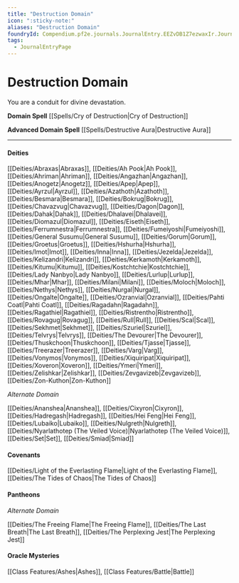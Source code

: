 ```yaml
---
title: "Destruction Domain"
icon: ":sticky-note:"
aliases: "Destruction Domain"
foundryId: Compendium.pf2e.journals.JournalEntry.EEZvDB1Z7ezwaxIr.JournalEntryPage.AOQZjqgfafqqtHOB
tags:
  - JournalEntryPage
---
```


# Destruction Domain
You are a conduit for divine devastation.

**Domain Spell** [[Spells/Cry of Destruction|Cry of Destruction]]

**Advanced Domain Spell** [[Spells/Destructive Aura|Destructive Aura]]

* * *

#### **Deities**

[[Deities/Abraxas|Abraxas]], [[Deities/Ah Pook|Ah Pook]], [[Deities/Ahriman|Ahriman]], [[Deities/Angazhan|Angazhan]], [[Deities/Anogetz|Anogetz]], [[Deities/Apep|Apep]], [[Deities/Ayrzul|Ayrzul]], [[Deities/Azathoth|Azathoth]], [[Deities/Besmara|Besmara]], [[Deities/Bokrug|Bokrug]], [[Deities/Chavazvug|Chavazvug]], [[Deities/Dagon|Dagon]], [[Deities/Dahak|Dahak]], [[Deities/Dhalavei|Dhalavei]], [[Deities/Diomazul|Diomazul]], [[Deities/Eiseth|Eiseth]], [[Deities/Ferrumnestra|Ferrumnestra]], [[Deities/Fumeiyoshi|Fumeiyoshi]], [[Deities/General Susumu|General Susumu]], [[Deities/Gorum|Gorum]], [[Deities/Groetus|Groetus]], [[Deities/Hshurha|Hshurha]], [[Deities/Imot|Imot]], [[Deities/Inna|Inna]], [[Deities/Jezelda|Jezelda]], [[Deities/Kelizandri|Kelizandri]], [[Deities/Kerkamoth|Kerkamoth]], [[Deities/Kitumu|Kitumu]], [[Deities/Kostchtchie|Kostchtchie]], [[Deities/Lady Nanbyo|Lady Nanbyo]], [[Deities/Lurlup|Lurlup]], [[Deities/Mhar|Mhar]], [[Deities/Milani|Milani]], [[Deities/Moloch|Moloch]], [[Deities/Nethys|Nethys]], [[Deities/Nurgal|Nurgal]], [[Deities/Ongalte|Ongalte]], [[Deities/Ozranvial|Ozranvial]], [[Deities/Pahti Coatl|Pahti Coatl]], [[Deities/Ragadahn|Ragadahn]], [[Deities/Ragathiel|Ragathiel]], [[Deities/Ristrentho|Ristrentho]], [[Deities/Rovagug|Rovagug]], [[Deities/Rull|Rull]], [[Deities/Scal|Scal]], [[Deities/Sekhmet|Sekhmet]], [[Deities/Szuriel|Szuriel]], [[Deities/Telvrys|Telvrys]], [[Deities/The Devourer|The Devourer]], [[Deities/Thuskchoon|Thuskchoon]], [[Deities/Tjasse|Tjasse]], [[Deities/Treerazer|Treerazer]], [[Deities/Varg|Varg]], [[Deities/Vonymos|Vonymos]], [[Deities/Xiquiripat|Xiquiripat]], [[Deities/Xoveron|Xoveron]], [[Deities/Ymeri|Ymeri]], [[Deities/Zelishkar|Zelishkar]], [[Deities/Zevgavizeb|Zevgavizeb]], [[Deities/Zon-Kuthon|Zon-Kuthon]]

_Alternate Domain_

[[Deities/Ananshea|Ananshea]], [[Deities/Cixyron|Cixyron]], [[Deities/Hadregash|Hadregash]], [[Deities/Hei Feng|Hei Feng]], [[Deities/Lubaiko|Lubaiko]], [[Deities/Nulgreth|Nulgreth]], [[Deities/Nyarlathotep (The Veiled Voice)|Nyarlathotep (The Veiled Voice)]], [[Deities/Set|Set]], [[Deities/Smiad|Smiad]]

#### **Covenants**

[[Deities/Light of the Everlasting Flame|Light of the Everlasting Flame]], [[Deities/The Tides of Chaos|The Tides of Chaos]]

#### **Pantheons**

_Alternate Domain_

[[Deities/The Freeing Flame|The Freeing Flame]], [[Deities/The Last Breath|The Last Breath]], [[Deities/The Perplexing Jest|The Perplexing Jest]]

#### **Oracle Mysteries**

[[Class Features/Ashes|Ashes]], [[Class Features/Battle|Battle]]